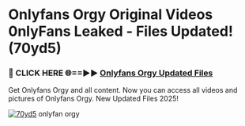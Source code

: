 # Onlyfans Orgy Original Videos 0nlyFans Leaked - Files Updated! (70yd5)

<h3>🔴 CLICK HERE 🌐==►► <a href="https://tinyurl.com/ms9xzufz" rel="nofollow">Onlyfans Orgy Updated Files</a></h3>

Get Onlyfans Orgy and all content. Now you can access all videos and pictures of Onlyfans Orgy. New Updated Files 2025!

[![70yd5](https://i.imgur.com/ppqm5kG.gif)](https://tinyurl.com/ms9xzufz)
onlyfan orgy